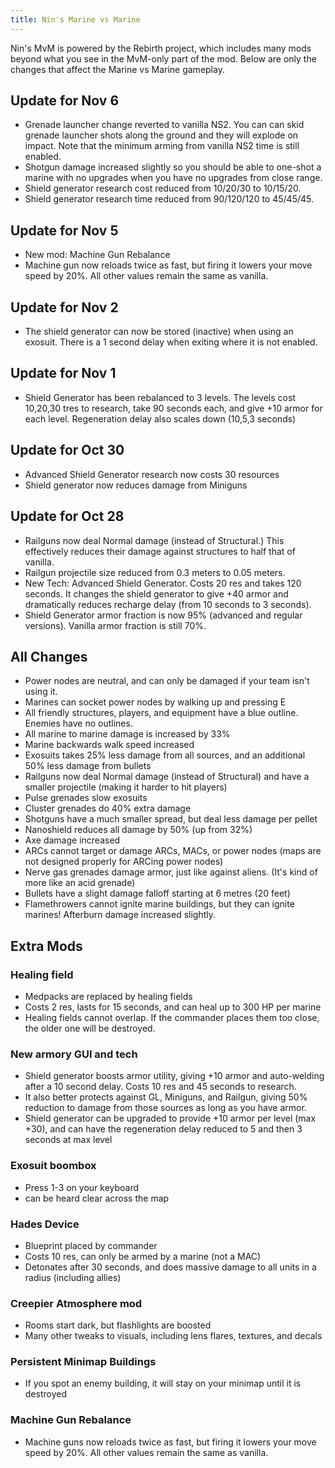 ```yaml
---
title: Nin's Marine vs Marine
---
```

Nin's MvM is powered by the Rebirth project, which includes many mods beyond what you see in the MvM-only part of the mod. 
Below are only the changes that affect the Marine vs Marine gameplay.


## Update for Nov 6

* Grenade launcher change reverted to vanilla NS2. You can can skid grenade launcher shots along the ground and they will explode on impact. Note that the minimum arming from vanilla NS2 time is still enabled.
* Shotgun damage increased slightly so you should be able to one-shot a marine with no upgrades when you have no upgrades from close range. 
* Shield generator research cost reduced from 10/20/30 to 10/15/20. 
* Shield generator research time reduced from 90/120/120 to 45/45/45. 

## Update for Nov 5

* New mod: Machine Gun Rebalance
* Machine gun now reloads twice as fast, but firing it lowers your move speed by 20%. All other values remain the same as vanilla.

## Update for Nov 2

* The shield generator can now be stored (inactive) when using an exosuit. There is a 1 second delay when exiting where it is not enabled.

## Update for Nov 1

* Shield Generator has been rebalanced to 3 levels. The levels cost 10,20,30 tres to research, take 90 seconds each, and give +10 armor for each level. Regeneration delay also scales down (10,5,3 seconds)

## Update for Oct 30

* Advanced Shield Generator research now costs 30 resources
* Shield generator now reduces damage from Miniguns

## Update for Oct 28

* Railguns now deal Normal damage (instead of Structural.) This effectively reduces their damage against structures to half that of vanilla.
* Railgun projectile size reduced from 0.3 meters to 0.05 meters.
* New Tech: Advanced Shield Generator. Costs 20 res and takes 120 seconds. It changes the shield generator to give +40 armor and dramatically reduces recharge delay (from 10 seconds to 3 seconds).
* Shield Generator armor fraction is now 95% (advanced and regular versions). Vanilla armor fraction is still 70%.


## All Changes
* Power nodes are neutral, and can only be damaged if your team isn't using it.
* Marines can socket power nodes by walking up and pressing E
* All friendly structures, players, and equipment have a blue outline. Enemies have no outlines.
* All marine to marine damage is increased by 33%
* Marine backwards walk speed increased
* Exosuits takes 25% less damage from all sources, and an additional 50% less damage from bullets
* Railguns now deal Normal damage (instead of Structural) and have a smaller projectile (making it harder to hit players)
* Pulse grenades slow exosuits
* Cluster grenades do 40% extra damage
* Shotguns have a much smaller spread, but deal less damage per pellet
* Nanoshield reduces all damage by 50% (up from 32%)
* Axe damage increased
* ARCs cannot target or damage ARCs, MACs, or power nodes (maps are not designed properly for ARCing power nodes)
* Nerve gas grenades damage armor, just like against aliens. (It's kind of more like an acid grenade)
* Bullets have a slight damage falloff starting at 6 metres (20 feet)
* Flamethrowers cannot ignite marine buildings, but they can ignite marines! Afterburn damage increased slightly. 

## Extra Mods
### Healing field
* Medpacks are replaced by healing fields
* Costs 2 res, lasts for 15 seconds, and can heal up to 300 HP per marine
* Healing fields cannot overlap. If the commander places them too close, the older one will be destroyed.

### New armory GUI and tech
* Shield generator boosts armor utility, giving +10 armor and auto-welding after a 10 second delay. Costs 10 res and 45 seconds to research.
* It also better protects against GL, Miniguns, and Railgun, giving 50% reduction to damage from those sources as long as you have armor.
* Shield generator can be upgraded to provide +10 armor per level (max +30), and can have the regeneration delay reduced to 5 and then 3 seconds at max level

### Exosuit boombox 
* Press 1-3 on your keyboard
* can be heard clear across the map

### Hades Device
* Blueprint placed by commander
* Costs 10 res, can only be armed by a marine (not a MAC)
* Detonates after 30 seconds, and does massive damage to all units in a radius (including allies)

### Creepier Atmosphere mod
* Rooms start dark, but flashlights are boosted
* Many other tweaks to visuals, including lens flares, textures, and decals

### Persistent Minimap Buildings
* If you spot an enemy building, it will stay on your minimap until it is destroyed

### Machine Gun Rebalance
* Machine guns now reloads twice as fast, but firing it lowers your move speed by 20%. All other values remain the same as vanilla.
